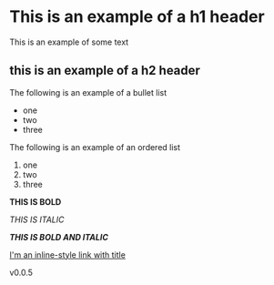 #  This is an example of a h1 header
This is an example of some text
## this is an example of a h2 header
The following is an example of a bullet list
* one
* two
* three

The following is an example of an ordered list
1) one
2) two
3) three

__THIS IS BOLD__

_THIS IS ITALIC_

___THIS IS BOLD AND ITALIC___


[I'm an inline-style link with title](https://www.google.com "Google's Homepage")

v0.0.5
